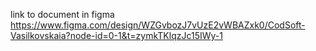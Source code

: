 link to document in figma
https://www.figma.com/design/WZGvbozJ7vUzE2vWBAZxk0/CodSoft-Vasilkovskaia?node-id=0-1&t=zymkTKlqzJc15IWy-1
